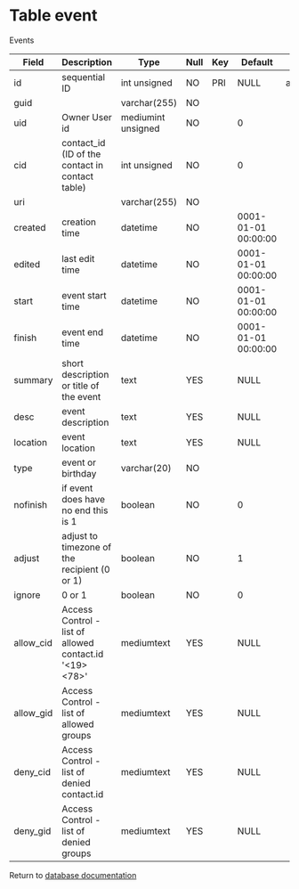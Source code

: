 Table event
===========

Events

| Field     | Description                                            | Type               | Null | Key | Default             | Extra          |
| --------- | ------------------------------------------------------ | ------------------ | ---- | --- | ------------------- | -------------- |
| id        | sequential ID                                          | int unsigned       | NO   | PRI | NULL                | auto_increment |
| guid      |                                                        | varchar(255)       | NO   |     |                     |                |
| uid       | Owner User id                                          | mediumint unsigned | NO   |     | 0                   |                |
| cid       | contact_id (ID of the contact in contact table)        | int unsigned       | NO   |     | 0                   |                |
| uri       |                                                        | varchar(255)       | NO   |     |                     |                |
| created   | creation time                                          | datetime           | NO   |     | 0001-01-01 00:00:00 |                |
| edited    | last edit time                                         | datetime           | NO   |     | 0001-01-01 00:00:00 |                |
| start     | event start time                                       | datetime           | NO   |     | 0001-01-01 00:00:00 |                |
| finish    | event end time                                         | datetime           | NO   |     | 0001-01-01 00:00:00 |                |
| summary   | short description or title of the event                | text               | YES  |     | NULL                |                |
| desc      | event description                                      | text               | YES  |     | NULL                |                |
| location  | event location                                         | text               | YES  |     | NULL                |                |
| type      | event or birthday                                      | varchar(20)        | NO   |     |                     |                |
| nofinish  | if event does have no end this is 1                    | boolean            | NO   |     | 0                   |                |
| adjust    | adjust to timezone of the recipient (0 or 1)           | boolean            | NO   |     | 1                   |                |
| ignore    | 0 or 1                                                 | boolean            | NO   |     | 0                   |                |
| allow_cid | Access Control - list of allowed contact.id &#039;&lt;19&gt;&lt;78&gt;&#039; | mediumtext         | YES  |     | NULL                |                |
| allow_gid | Access Control - list of allowed groups                | mediumtext         | YES  |     | NULL                |                |
| deny_cid  | Access Control - list of denied contact.id             | mediumtext         | YES  |     | NULL                |                |
| deny_gid  | Access Control - list of denied groups                 | mediumtext         | YES  |     | NULL                |                |

Return to [database documentation](help/database)
